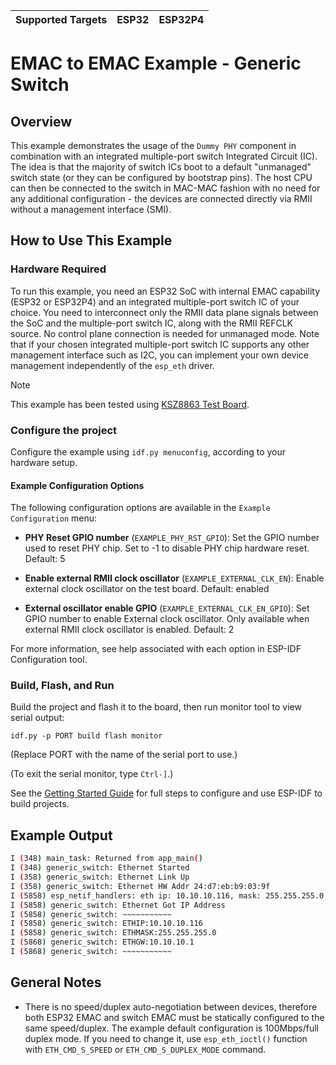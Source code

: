 | Supported Targets | ESP32 | ESP32P4 |
| ----------------- | ----- | ------- |

# EMAC to EMAC Example - Generic Switch

## Overview

This example demonstrates the usage of the `Dummy PHY` component in combination with an integrated multiple-port switch Integrated Circuit (IC). The idea is that the majority of switch ICs boot to a default "unmanaged" switch state (or they can be configured by bootstrap pins). The host CPU can then be connected to the switch in MAC-MAC fashion with no need for any additional configuration - the devices are connected directly via RMII without a management interface (SMI).

## How to Use This Example

### Hardware Required

To run this example, you need an ESP32 SoC with internal EMAC capability (ESP32 or ESP32P4) and an integrated multiple-port switch IC of your choice. You need to interconnect only the RMII data plane signals between the SoC and the multiple-port switch IC, along with the RMII REFCLK source. No control plane connection is needed for unmanaged mode. Note that if your chosen integrated multiple-port switch IC supports any other management interface such as I2C, you can implement your own device management independently of the `esp_eth` driver.

> [!NOTE]
> This example has been tested using [KSZ8863 Test Board](../../../ksz8863/docs/test_board/).

### Configure the project

Configure the example using `idf.py menuconfig`, according to your hardware setup.

#### Example Configuration Options

The following configuration options are available in the `Example Configuration` menu:

- **PHY Reset GPIO number** (`EXAMPLE_PHY_RST_GPIO`): Set the GPIO number used to reset PHY chip. Set to -1 to disable PHY chip hardware reset. Default: 5

- **Enable external RMII clock oscillator** (`EXAMPLE_EXTERNAL_CLK_EN`): Enable external clock oscillator on the test board. Default: enabled

- **External oscillator enable GPIO** (`EXAMPLE_EXTERNAL_CLK_EN_GPIO`): Set GPIO number to enable External clock oscillator. Only available when external RMII clock oscillator is enabled. Default: 2

For more information, see help associated with each option in ESP-IDF Configuration tool.

### Build, Flash, and Run

Build the project and flash it to the board, then run monitor tool to view serial output:

```
idf.py -p PORT build flash monitor
```

(Replace PORT with the name of the serial port to use.)

(To exit the serial monitor, type ``Ctrl-]``.)

See the [Getting Started Guide](https://docs.espressif.com/projects/esp-idf/en/latest/get-started/index.html) for full steps to configure and use ESP-IDF to build projects.

## Example Output

```bash
I (348) main_task: Returned from app_main()
I (348) generic_switch: Ethernet Started
I (358) generic_switch: Ethernet Link Up
I (358) generic_switch: Ethernet HW Addr 24:d7:eb:b9:03:9f
I (5858) esp_netif_handlers: eth ip: 10.10.10.116, mask: 255.255.255.0, gw: 10.10.10.1
I (5858) generic_switch: Ethernet Got IP Address
I (5858) generic_switch: ~~~~~~~~~~~
I (5858) generic_switch: ETHIP:10.10.10.116
I (5858) generic_switch: ETHMASK:255.255.255.0
I (5868) generic_switch: ETHGW:10.10.10.1
I (5868) generic_switch: ~~~~~~~~~~~
```

## General Notes

* There is no speed/duplex auto-negotiation between devices, therefore both ESP32 EMAC and switch EMAC must be statically configured to the same speed/duplex. The example default configuration is 100Mbps/full duplex mode. If you need to change it, use `esp_eth_ioctl()` function with `ETH_CMD_S_SPEED` or `ETH_CMD_S_DUPLEX_MODE` command.  
